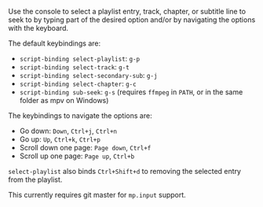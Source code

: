 Use the console to select a playlist entry, track, chapter, or subtitle line to seek to by typing part of the desired option and/or by navigating the options with the keyboard.

The default keybindings are:

- `script-binding select-playlist`: `g-p`
- `script-binding select-track`: `g-t`
- `script-binding select-secondary-sub`: `g-j`
- `script-binding select-chapter`: `g-c`
- `script-binding sub-seek`: `g-s` (requires `ffmpeg` in `PATH`, or in the same folder as mpv on Windows)

The keybindings to navigate the options are:

- Go down: `Down`, `Ctrl+j`, `Ctrl+n`
- Go up: `Up`, `Ctrl+k`, `Ctrl+p`
- Scroll down one page: `Page down`, `Ctrl+f`
- Scroll up one page: `Page up`, `Ctrl+b`

`select-playlist` also binds `Ctrl+Shift+d` to removing the selected entry from the playlist.

This currently requires git master for `mp.input` support.
